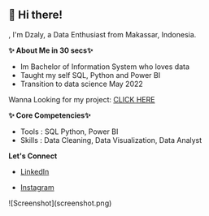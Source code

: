 👋 Hi there!
-
, I'm Dzaly,  a Data Enthusiast from Makassar, Indonesia.

**✨ About Me in 30 secs✨**
- Im Bachelor of Information System who loves data
- Taught my self SQL, Python and Power BI
- Transition to data science May 2022
 
<!DOCTYPE html>
<html lang="en">
    <head>
    </head>
    <body>
        <p>Wanna Looking for my project:
            <a href="https://github.com/Exkimo99/Mini-Project">CLICK HERE</a>
        </p>
    </body>
</html>


**✨ Core Competencies✨**
- Tools : SQL Python, Power BI
- Skills : Data Cleaning, Data Visualization, Data Analyst

**Let's Connect**
<!DOCTYPE html>
- <html lang="en">
    <head>
    </head>
    <body>
        <p>
            <a href="https://www.linkedin.com/in/muhammadhudzaly-hatala-6a36a5163/">LinkedIn</a>
        </p>
    </body>
- </html>
    <body>
        <p>
            <a href="https://www.instagram.com/muhammadhudzalyh/">Instagram</a>
        </p>
    </body>
</html>
![Screenshot](screenshot.png)
<!---
Exkimo99/Exkimo99 is a ✨ special ✨ repository because its `README.md` (this file) appears on your GitHub profile.
You can click the Preview link to take a look at your changes.
--->

